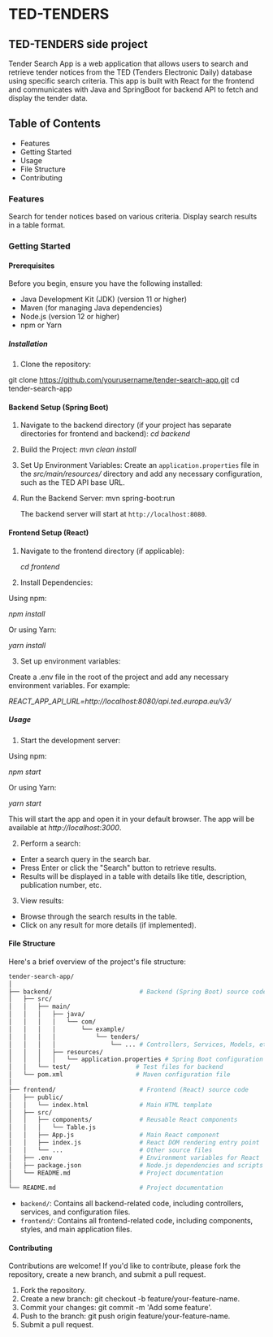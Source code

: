 # TED-TENDERS
## TED-TENDERS side project
Tender Search App is a web application that allows users to search and retrieve tender notices from the TED (Tenders Electronic Daily) database using specific search criteria. This app is built with React for the frontend and communicates with Java and SpringBoot for backend API to fetch and display the tender data.
## Table of Contents
* Features
* Getting Started
* Usage
* File Structure
* Contributing
### Features
Search for tender notices based on various criteria.
Display search results in a table format.
### Getting Started
#### Prerequisites
Before you begin, ensure you have the following installed:

* Java Development Kit (JDK) (version 11 or higher)
* Maven (for managing Java dependencies)
* Node.js (version 12 or higher)
* npm or Yarn
##### Installation
1. Clone the repository:

git clone https://github.com/yourusername/tender-search-app.git
cd tender-search-app

#### Backend Setup (Spring Boot)
1. Navigate to the backend directory (if your project has separate directories for frontend and backend):
  *cd backend*
2. Build the Project:
  *mvn clean install*
3. Set Up Environment Variables:
  Create an `application.properties` file in the *src/main/resources/* directory and add any necessary configuration, such as the TED API base URL.
4. Run the Backend Server:
   mvn spring-boot:run

   The backend server will start at `http://localhost:8080`.
#### Frontend Setup (React)
1. Navigate to the frontend directory (if applicable):
   
   *cd frontend*
   
3. Install Dependencies:
   
  Using npm:

  *npm install*

  Or using Yarn:

  *yarn install*

3. Set up environment variables:

  Create a .env file in the root of the project and add any necessary environment variables. For example:

  *REACT_APP_API_URL=http://localhost:8080/api.ted.europa.eu/v3/*

##### Usage
1. Start the development server:

  Using npm:

  *npm start*

  Or using Yarn:

  *yarn start*

  This will start the app and open it in your default browser. The app will be available at *http://localhost:3000*.

2. Perform a search:

* Enter a search query in the search bar.
* Press Enter or click the "Search" button to retrieve results.
* Results will be displayed in a table with details like title, description, publication number, etc.
3. View results:

* Browse through the search results in the table.
* Click on any result for more details (if implemented).
#### File Structure
Here's a brief overview of the project's file structure:

```bash
tender-search-app/
│
├── backend/                        # Backend (Spring Boot) source code
│   ├── src/
│   │   ├── main/
│   │   │   ├── java/
│   │   │   │   └── com/
│   │   │   │       └── example/
│   │   │   │           └── tenders/
│   │   │   │               └── ... # Controllers, Services, Models, etc.
│   │   │   ├── resources/
│   │   │   │   └── application.properties # Spring Boot configuration
│   │   └── test/                  # Test files for backend
│   └── pom.xml                    # Maven configuration file
│
├── frontend/                       # Frontend (React) source code
│   ├── public/
│   │   └── index.html              # Main HTML template
│   ├── src/
│   │   ├── components/             # Reusable React components
│   │   │   └── Table.js
│   │   ├── App.js                  # Main React component
│   │   ├── index.js                # React DOM rendering entry point
│   │   └── ...                     # Other source files
│   ├── .env                        # Environment variables for React
│   ├── package.json                # Node.js dependencies and scripts
│   └── README.md                   # Project documentation
│
└── README.md                       # Project documentation
```
* `backend/`: Contains all backend-related code, including controllers, services, and configuration files.
* `frontend/`: Contains all frontend-related code, including components, styles, and main application files.
#### Contributing
Contributions are welcome! If you'd like to contribute, please fork the repository, create a new branch, and submit a pull request.

1. Fork the repository.
2. Create a new branch: git checkout -b feature/your-feature-name.
3. Commit your changes: git commit -m 'Add some feature'.
4. Push to the branch: git push origin feature/your-feature-name.
5. Submit a pull request.


